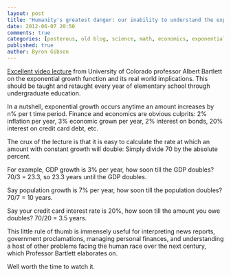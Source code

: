 ```yaml
---
layout: post
title: "Humanity's greatest danger: our inability to understand the exponential function"
date: 2012-06-07 20:50
comments: true
categories: [posterous, old blog, science, math, economics, exponential growth]
published: true
author: Byron Gibson
---
```

[Excellent video lecture][1] from University of Colorado professor Albert Bartlett on the exponential growth function and its real world implications. This should be taught and retaught every year of elementary school through undergraduate education.

In a nutshell, exponential growth occurs anytime an amount increases by n% per t time period. Finance and economics are obvious culprits: 2% inflation per year, 3% economic grown per year, 2% interest on bonds, 20% interest on credit card debt, etc.

The crux of the lecture is that it is easy to calculate the rate at which an amount with constant growth will double: Simply divide 70 by the absolute percent.

For example, GDP growth is 3% per year, how soon till the GDP doubles? 70/3 = 23.3, so 23.3 years until the GDP doubles.

Say population growth is 7% per year, how soon till the population doubles? 70/7 = 10 years.

Say your credit card interest rate is 20%, how soon till the amount you owe doubles? 70/20 = 3.5 years.

This little rule of thumb is immensely useful for interpreting news reports, government proclamations, managing personal finances, and understanding a host of other problems facing the human race over the next century, which Professor Bartlett elaborates on.

Well worth the time to watch it.

[1]:    http://www.youtube.com/watch?v=F-QA2rkpBSY
